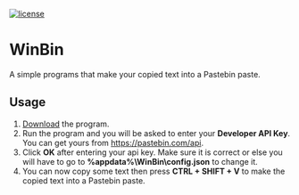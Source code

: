 [![license](https://img.shields.io/github/license/mashape/apistatus.svg) ](LICENSE)

# WinBin
A simple programs that make your copied text into a Pastebin paste.

## Usage
1) [Download](https://github.com/HaqGamer/winbin/releases) the program.
2) Run the program and you will be asked to enter your **Developer API Key**. You can get yours from https://pastebin.com/api.
3) Click **OK** after entering your api key. Make sure it is correct or else you will have to go to **%appdata%\WinBin\config.json** to change it.
4) You can now copy some text then press **CTRL + SHIFT + V** to make the copied text into a Pastebin paste.